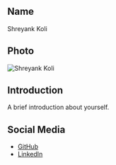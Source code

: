 ## Name
Shreyank Koli

## Photo
![Shreyank Koli](https://link-to-your-photo.jpg)

## Introduction
A brief introduction about yourself.

## Social Media
- [GitHub](https://github.com/yourusername)
- [LinkedIn](https://linkedin.com/in/yourusername)